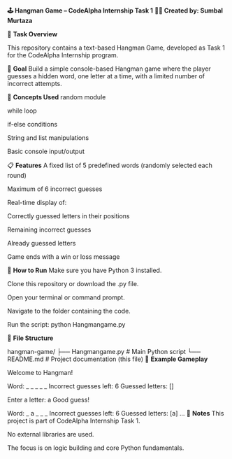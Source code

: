 **🕹️ Hangman Game – CodeAlpha Internship Task 1**
**👩‍💻 Created by: Sumbal Murtaza**

📌 **Task Overview**

This repository contains a text-based Hangman Game, developed as Task 1 for the CodeAlpha Internship program.

🎯 **Goal**
Build a simple console-based Hangman game where the player guesses a hidden word, one letter at a time, with a limited number of incorrect attempts.

🧠 **Concepts Used**
random module

while loop

if-else conditions

String and list manipulations

Basic console input/output

📋 **Features**
A fixed list of 5 predefined words (randomly selected each round)

Maximum of 6 incorrect guesses

Real-time display of:

Correctly guessed letters in their positions

Remaining incorrect guesses

Already guessed letters

Game ends with a win or loss message

🔧 **How to Run**
Make sure you have Python 3 installed.

Clone this repository or download the .py file.

Open your terminal or command prompt.

Navigate to the folder containing the code.

Run the script:
python Hangmangame.py

📁 **File Structure**

hangman-game/
├── Hangmangame.py        # Main Python script
└── README.md         # Project documentation (this file)
📝 **Example Gameplay**

Welcome to Hangman!

Word: _ _ _ _ _
Incorrect guesses left: 6
Guessed letters: []

Enter a letter: a
Good guess!

Word: _ a _ _ _
Incorrect guesses left: 6
Guessed letters: [a]
...
📌 **Notes**
This project is part of CodeAlpha Internship Task 1.

No external libraries are used.

The focus is on logic building and core Python fundamentals.


